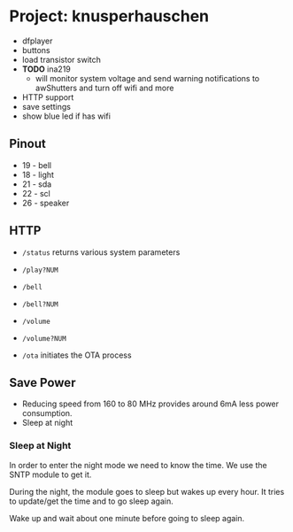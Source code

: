 # Project: knusperhauschen

* dfplayer
* buttons
* load transistor switch
* **TODO** ina219
  * will monitor system voltage and send warning notifications to awShutters
    and turn off wifi and more
* HTTP support
* save settings
* show blue led if has wifi

## Pinout

* 19 - bell
* 18 - light
* 21 - sda
* 22 - scl
* 26 - speaker


## HTTP

* `/status` returns various system parameters

* `/play?NUM`

* `/bell`

* `/bell?NUM`

* `/volume`

* `/volume?NUM`

* `/ota` initiates the OTA process


## Save Power

* Reducing speed from 160 to 80 MHz provides around 6mA less power consumption.
* Sleep at night


### Sleep at Night

In order to enter the night mode we need to know the time. We use the SNTP
module to get it.

During the night, the module goes to sleep but wakes up every hour. It tries
to update/get the time and to go sleep again.

Wake up and wait about one minute before
going to sleep again.

